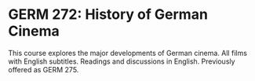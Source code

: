 # GERM 272: History of German Cinema

This course explores the major developments of German cinema. All films with English subtitles. Readings and discussions in English. Previously offered as GERM 275.